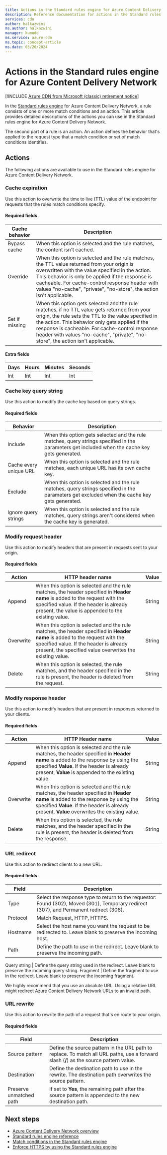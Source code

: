```yaml
---
title: Actions in the Standard rules engine for Azure Content Delivery Network
description: Reference documentation for actions in the Standard rules engine for Azure Content Delivery Network.
services: cdn
author: halkazwini
ms.author: halkazwini
manager: kumudd
ms.service: azure-cdn
ms.topic: concept-article
ms.date: 03/20/2024
---
```


# Actions in the Standard rules engine for Azure Content Delivery Network

[!INCLUDE [Azure CDN from Microsoft (classic) retirement notice](../../includes/cdn-classic-retirement.md)]

In the [Standard rules engine](cdn-standard-rules-engine.md) for Azure Content Delivery Network, a rule consists of one or more match conditions and an action. This article provides detailed descriptions of the actions you can use in the Standard rules engine for Azure Content Delivery Network.

The second part of a rule is an action. An action defines the behavior that's applied to the request type that a match condition or set of match conditions identifies.

## Actions

The following actions are available to use in the Standard rules engine for Azure Content Delivery Network.

### Cache expiration

Use this action to overwrite the time to live (TTL) value of the endpoint for requests that the rules match conditions specify.

#### Required fields

| Cache behavior | Description |
|--|--|
| Bypass cache | When this option is selected and the rule matches, the content isn't cached. |
| Override | When this option is selected and the rule matches, the TTL value returned from your origin is overwritten with the value specified in the action. This behavior is only be applied if the response is cacheable. For cache-control response header with values "no-cache", "private", "no-store", the action isn't applicable. |
| Set if missing | When this option gets selected and the rule matches, if no TTL value gets returned from your origin, the rule sets the TTL to the value specified in the action. This behavior only gets applied if the response is cacheable. For cache-control response header with values "no-cache", "private", "no-store", the action isn't applicable. |

#### Extra fields

| Days | Hours | Minutes | Seconds |
|--|--|--|--|
| Int | Int | Int | Int |

### Cache key query string

Use this action to modify the cache key based on query strings.

#### Required fields

Behavior | Description
---------|------------
Include | When this option gets selected and the rule matches, query strings specified in the parameters get included when the cache key gets generated.
Cache every unique URL | When this option is selected and the rule matches, each unique URL has its own cache key.
Exclude | When this option is selected and the rule matches, query strings specified in the parameters get excluded when the cache key gets generated.
Ignore query strings | When this option is selected and the rule matches, query strings aren't considered when the cache key is generated.

### Modify request header

Use this action to modify headers that are present in requests sent to your origin.

#### Required fields

Action | HTTP header name | Value
-------|------------------|------
Append | When this option is selected and the rule matches, the header specified in **Header name** is added to the request with the specified value. If the header is already present, the value is appended to the existing value. | String
Overwrite | When this option is selected and the rule matches, the header specified in **Header name** is added to the request with the specified value. If the header is already present, the specified value overwrites the existing value. | String
Delete | When this option is selected, the rule matches, and the header specified in the rule is present, the header is deleted from the request. | String

### Modify response header

Use this action to modify headers that are present in responses returned to your clients.

#### Required fields

Action | HTTP Header name | Value
-------|------------------|------
Append | When this option is selected and the rule matches, the header specified in **Header name** is added to the response by using the specified **Value**. If the header is already present, **Value** is appended to the existing value. | String
Overwrite | When this option is selected and the rule matches, the header specified in **Header name** is added to the response by using the specified **Value**. If the header is already present, **Value** overwrites the existing value. | String
Delete | When this option is selected, the rule matches, and the header specified in the rule is present, the header is deleted from the response. | String

### URL redirect

Use this action to redirect clients to a new URL.

#### Required fields

Field | Description
------|------------
Type | Select the response type to return to the requestor: Found (302), Moved (301), Temporary redirect (307), and Permanent redirect (308).
Protocol | Match Request, HTTP, HTTPS.
Hostname | Select the host name you want the request to be redirected to. Leave blank to preserve the incoming host.
Path | Define the path to use in the redirect. Leave blank to preserve the incoming path.

Query string | Define the query string used in the redirect. Leave blank to preserve the incoming query string.
Fragment | Define the fragment to use in the redirect. Leave blank to preserve the incoming fragment.

We highly recommend that you use an absolute URL. Using a relative URL might redirect Azure Content Delivery Network URLs to an invalid path.

### URL rewrite

Use this action to rewrite the path of a request that's en route to your origin.

#### Required fields

Field | Description
------|------------
Source pattern | Define the source pattern in the URL path to replace. To match all URL paths, use a forward slash (**/**) as the source pattern value.
Destination | Define the destination path to use in the rewrite. The destination path overwrites the source pattern.
Preserve unmatched path | If set to **Yes**, the remaining path after the source pattern is appended to the new destination path.

## Next steps

- [Azure Content Delivery Network overview](cdn-overview.md)
- [Standard rules engine reference](cdn-standard-rules-engine-reference.md)
- [Match conditions in the Standard rules engine](cdn-standard-rules-engine-match-conditions.md)
- [Enforce HTTPS by using the Standard rules engine](cdn-standard-rules-engine.md)
